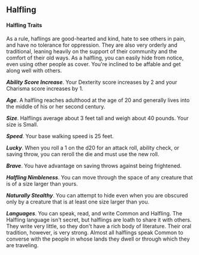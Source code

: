 ## Halfling

#### Halfling Traits

As a rule, haflings are good-hearted and kind, hate to see others in pain, and have no tolerance for oppression. They are also very orderly and traditional, leaning heavily on the support of their community and the comfort of their old ways. As a halfling, you can easily hide from notice, even using other people as cover. You're inclined to be affable and get along well with others.

***Ability Score Increase***. Your Dexterity score increases by 2 and your Charisma score increases by 1.

***Age***. A halfling reaches adulthood at the age of 20 and generally lives into the middle of his or her second century.

***Size***. Halflings average about 3 feet tall and weigh about 40 pounds. Your size is Small.

***Speed***. Your base walking speed is 25 feet.

***Lucky***. When you roll a 1 on the d20 for an attack roll, ability check, or saving throw, you can reroll the die and must use the new roll.

***Brave***. You have advantage on saving throws against being frightened.

***Halfling Nimbleness***. You can move through the space of any creature that is of a size larger than yours.

***Naturally Stealthy***. You can attempt to hide even when you are obscured only by a creature that is at least one size larger than you.

***Languages***. You can speak, read, and write Common and Halfling. The Halfling language isn't secret, but halflings are loath to share it with others. They write very little, so they don't have a rich body of literature. Their oral tradition, however, is very strong. Almost all halflings speak Common to converse with the people in whose lands they dwell or through which they are traveling.
